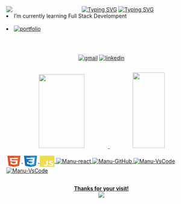 <img align="left" src="https://media.giphy.com/media/v1.Y2lkPTc5MGI3NjExMHNkYTEwbmM1OGM0ODNxbDl1aXZsbTA1dDBtOTU2MmI0Ym93d3duNiZlcD12MV9pbnRlcm5hbF9naWZfYnlfaWQmY3Q9cw/fC99f5FgsEkkB3IObR/giphy.gif" width="200px">
<div>
<a href="https://git.io/typing-svg"><img src="https://readme-typing-svg.demolab.com?font=Fira+Code&pause=1000&color=81CEFF&width=435&lines=Hello+World" alt="Typing SVG" /></a>
<a href="https://git.io/typing-svg"><img src="https://readme-typing-svg.demolab.com?font=Fira+Code&pause=1000&color=81CEFF&width=435&lines=My+name+is+Lucas+Passeti" alt="Typing SVG" /></a>
</div
  
- I’m currently learning Full Stack Develompent
 <br> <br>
- <a href="https://github.com/lucaspasseti?tab=repositories"> ![portfolio](https://img.shields.io/badge/my_repositories-b7d5e5?style=for-the-badge&logo=ko-fi&logoColor=87cefa) </a>
##
  
<br><div  align="center"> 
  <a href = "mailto:lucaspasseti10@gmail.com"><img width="64" height="64" src="https://img.icons8.com/glyph-neue/64/81ceff/gmail.png" alt="gmail"/></a>
  <a href="https://www.linkedin.com/in/lucas-passeti-a6597a237/" target="_blank"><img width="64" height="64" src="https://img.icons8.com/glyph-neue/64/81ceff/linkedin.png" alt="linkedin"/></a> 
</div>

## 

<div align="center">
  <a href="https://github.com/lucaspasseti">
  <img width="49%" height="195px" src="https://github-readme-stats.vercel.app/api?username=lucaspasseti&show_icons=true&theme=light&include_all_commits=true&count_private=true"/>
  <img width="41%" height="200px" src="https://github-readme-stats.vercel.app/api/top-langs/?username=lucaspasseti&layout=compact&langs_count=16&theme=light"/>
</div>
  
<div aling="center" ><br>
  <img align="center" alt="Manu-HTML" height="30" width="40" src="https://raw.githubusercontent.com/devicons/devicon/master/icons/html5/html5-original.svg">
  <img align="center" alt="Manu-CSS" height="30" width="40" src="https://raw.githubusercontent.com/devicons/devicon/master/icons/css3/css3-original.svg">
  <img align="center" alt="Manu-Js" height="30" width="40" src="https://raw.githubusercontent.com/devicons/devicon/master/icons/javascript/javascript-plain.svg">
  <img align="center" alt="Manu-react" height="60" width="35"src="https://icongr.am/devicon/react-original.svg?size=128&color=000000" />
  <img align="center" alt="Manu-GitHub" height="40" width="40"src="https://img.icons8.com/fluency/512/github.png" />
  <img align="center" alt="Manu-VsCode " height="30" width="40"src="https://cdn.jsdelivr.net/gh/devicons/devicon/icons/vscode/vscode-original.svg" />
  <img align="center" alt="Manu-VsCode " width="65" height="65" src="https://img.icons8.com/color/65/nodejs.png" alt="nodejs" />
 
</div>

## 

<div align = "center">
   <b>Thanks for your visit!</b></br>
   <img width="180px"src="https://media1.giphy.com/media/XgH0beW46tK3HDn5hP/giphy.gif?cid=790b76115f388660b104c6b93ceb3ff17e684f30381f0c7e&rid=giphy.gif&ct=s">
</div>
